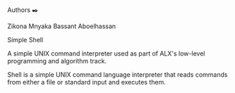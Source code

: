 Authors ✒️

Zikona Mnyaka
Bassant Aboelhassan

Simple Shell 

A simple UNIX command interpreter used as part of ALX's low-level programming and algorithm track.

Shell is a simple UNIX command language interpreter that reads commands from either a file or standard input and executes them.
